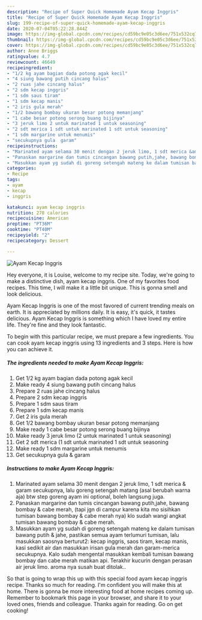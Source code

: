 ```yaml
---
description: "Recipe of Super Quick Homemade Ayam Kecap Inggris"
title: "Recipe of Super Quick Homemade Ayam Kecap Inggris"
slug: 199-recipe-of-super-quick-homemade-ayam-kecap-inggris
date: 2020-07-04T05:22:28.844Z
image: https://img-global.cpcdn.com/recipes/cd59bc9e05c3d6ee/751x532cq70/ayam-kecap-inggris-foto-resep-utama.jpg
thumbnail: https://img-global.cpcdn.com/recipes/cd59bc9e05c3d6ee/751x532cq70/ayam-kecap-inggris-foto-resep-utama.jpg
cover: https://img-global.cpcdn.com/recipes/cd59bc9e05c3d6ee/751x532cq70/ayam-kecap-inggris-foto-resep-utama.jpg
author: Anne Briggs
ratingvalue: 4.7
reviewcount: 46649
recipeingredient:
- "1/2 kg ayam bagian dada potong agak kecil"
- "4 siung bawang putih cincang halus"
- "2 ruas jahe cincang halus"
- "2 sdm kecap inggris"
- "1 sdm saus tiram"
- "1 sdm kecap manis"
- "2 iris gula merah"
- "1/2 bawang bombay ukuran besar potong memanjang"
- "1 cabe besar potong serong buang bijinya"
- "3 jeruk limo 2 untuk marinated 1 untuk seasoning"
- "2 sdt merica 1 sdt untuk marinated 1 sdt untuk seasoning"
- "1 sdm margarine untuk menumis"
- "secukupnya gula  garam"
recipeinstructions:
- "Marinated ayam selama 30 menit dengan 2 jeruk limo, 1 sdt merica &amp; garam secukupnya, lalu goreng setengah matang (asal berubah warna aja) btw step goreng ayam ini optional, boleh langsung juga."
- "Panaskan margarine dan tumis cincangan bawang putih,jahe, bawang bombay &amp; cabe merah, (tapi jgn di campur karena kita mo sisihkan tumisan bawang bombay &amp; cabe merah nya) klo sudah wangi angkat tumisan bawang bombay &amp; cabe merah."
- "Masukkan ayam yg sudah di goreng setengah mateng ke dalam tumisan bawang putih &amp; jahe, pastikan semua ayam terlumuri tumisan, lalu masukkan saosnya berturut2: kecap inggris, saos tiram, kecap manis, kasi sedikit air dan masukkan irisan gula merah dan garam-merica secukupnya. Kalo sudah mengental masukkan kembali tumisan bawang bombay dan cabe merah matikan api. Terakhir kucurin dengan perasan air jeruk limo. aroma nya susah buat ditolak.."
categories:
- Recipe
tags:
- ayam
- kecap
- inggris

katakunci: ayam kecap inggris 
nutrition: 278 calories
recipecuisine: American
preptime: "PT36M"
cooktime: "PT40M"
recipeyield: "2"
recipecategory: Dessert

---
```



![Ayam Kecap Inggris](https://img-global.cpcdn.com/recipes/cd59bc9e05c3d6ee/751x532cq70/ayam-kecap-inggris-foto-resep-utama.jpg)

Hey everyone, it is Louise, welcome to my recipe site. Today, we're going to make a distinctive dish, ayam kecap inggris. One of my favorites food recipes. This time, I will make it a little bit unique. This is gonna smell and look delicious.



Ayam Kecap Inggris is one of the most favored of current trending meals on earth. It is appreciated by millions daily. It is easy, it's quick, it tastes delicious. Ayam Kecap Inggris is something which I have loved my entire life. They're fine and they look fantastic.


To begin with this particular recipe, we must prepare a few ingredients. You can cook ayam kecap inggris using 13 ingredients and 3 steps. Here is how you can achieve it.

<!--inarticleads1-->

##### The ingredients needed to make Ayam Kecap Inggris:

1. Get 1/2 kg ayam bagian dada potong agak kecil
1. Make ready 4 siung bawang putih cincang halus
1. Prepare 2 ruas jahe cincang halus
1. Prepare 2 sdm kecap inggris
1. Prepare 1 sdm saus tiram
1. Prepare 1 sdm kecap manis
1. Get 2 iris gula merah
1. Get 1/2 bawang bombay ukuran besar potong memanjang
1. Make ready 1 cabe besar potong serong buang bijinya
1. Make ready 3 jeruk limo (2 untuk marinated 1 untuk seasoning)
1. Get 2 sdt merica (1 sdt untuk marinated 1 sdt untuk seasoning
1. Make ready 1 sdm margarine untuk menumis
1. Get secukupnya gula &amp; garam




<!--inarticleads2-->

##### Instructions to make Ayam Kecap Inggris:

1. Marinated ayam selama 30 menit dengan 2 jeruk limo, 1 sdt merica &amp; garam secukupnya, lalu goreng setengah matang (asal berubah warna aja) btw step goreng ayam ini optional, boleh langsung juga.
1. Panaskan margarine dan tumis cincangan bawang putih,jahe, bawang bombay &amp; cabe merah, (tapi jgn di campur karena kita mo sisihkan tumisan bawang bombay &amp; cabe merah nya) klo sudah wangi angkat tumisan bawang bombay &amp; cabe merah.
1. Masukkan ayam yg sudah di goreng setengah mateng ke dalam tumisan bawang putih &amp; jahe, pastikan semua ayam terlumuri tumisan, lalu masukkan saosnya berturut2: kecap inggris, saos tiram, kecap manis, kasi sedikit air dan masukkan irisan gula merah dan garam-merica secukupnya. Kalo sudah mengental masukkan kembali tumisan bawang bombay dan cabe merah matikan api. Terakhir kucurin dengan perasan air jeruk limo. aroma nya susah buat ditolak..




So that is going to wrap this up with this special food ayam kecap inggris recipe. Thanks so much for reading. I'm confident you will make this at home. There is gonna be more interesting food at home recipes coming up. Remember to bookmark this page in your browser, and share it to your loved ones, friends and colleague. Thanks again for reading. Go on get cooking!
